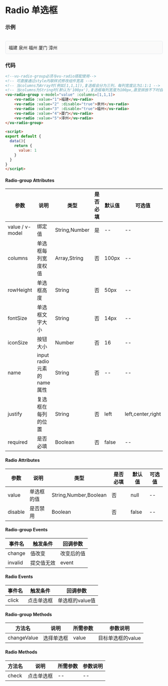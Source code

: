 # Radio 单选框

### 示例

<br>
<div style="border:1px solid #e4e7ed;border-radius:5px;padding:10px;background-color:#FAFAFA;">
  <vu-radio-group v-model="value" :columns=[1,1,1]>
  <vu-radio :value="1">福建</vu-radio>
  <vu-radio :value="2" :disable="true">泉州</vu-radio>
  <vu-radio :value="3" :disable="true">福州</vu-radio>
  <vu-radio :value="4">厦门</vu-radio>
  <vu-radio :value="5">漳州</vu-radio>
  </vu-radio-group>
</div>

<script>
export default {
  data(){
    return {
      value: 1
    }
  }
}
</script>

### 代码
```html
<!--vu-radio-group必须与vu-radio搭配使用-->
<!-- 可直接通过style内联样式修改组件宽高 -->
<!-- 当columns为Array时(例如[1,1,1]),复选框会分为三列，每列宽度比为1:1:1 -->
<!-- 当columns为String时(默认为'100px'),复选框每列宽度为100px,直至排放不下时自动换行 -->
<vu-radio-group v-model="value" :columns=[1,1,1]>
    <vu-radio :value="1">福建</vu-radio>
    <vu-radio :value="2" :disable="true">泉州</vu-radio>
    <vu-radio :value="3" :disable="true">福州</vu-radio>
    <vu-radio :value="4">厦门</vu-radio>
    <vu-radio :value="5">漳州</vu-radio>
</vu-radio-group>

<script>
export default {
  data(){
    return {
      value: 1
    }
  }
}
</script>
```

#### Radio-group Attributes
| 参数 | 说明 | 类型 | 是否必填 | 默认值 | 可选值 |
| ---  | --- | ---  | ---      | ---   | ---   |
| value / v-model | 绑定值 | String,Number | 是 | -- | -- |
| columns | 单选框每列宽度权值 | Array,String | 否 | 100px | -- |
| rowHeight | 单选框高度 | String | 否 | 50px | -- |
| fontSize | 单选框文字大小 | String | 否 | 14px | -- |
| iconSize | 按钮大小 | Number | 否 | 16 | -- |
| name | input radio元素的name属性 | String | 否 | -- | -- |
| justify | 复选框在每列的位置 | String | 否 | left | left,center,right |
| required | 是否必填 | Boolean | 否 | false | -- |


#### Radio Attributes
| 参数 | 说明 | 类型 | 是否必填 | 默认值 | 可选值 |
| ---  | --- | ---  | ---      | ---   | ---   |
| value | 单选框的值 | String,Number,Boolean | 否 | null | -- |
| disable | 是否禁用 | Boolean | 否 | false | -- |


#### Radio-group Events
| 事件名 | 触发条件 | 回调参数 |
|  ---  | ---  | ---  | 
| change | 值改变 | 改变后的值 |
| invalid | 提交值无效 | event |


#### Radio Events
| 事件名 | 触发条件 | 回调参数 |
|  ---  | ---  | ---  | 
| click | 点击单选框 | 单选框的value值 |


#### Radio-group Methods
| 方法名 | 说明 | 所需参数 | 参数说明 |
|  ---  | ---  | ---  | --- |
| changeValue | 选择单选框 | value  | 目标单选框的value |


#### Radio Methods
| 方法名 | 说明 | 所需参数 | 参数说明 |
|  ---  | ---  | ---  | --- |
| check | 点击单选框 | --  | -- |
